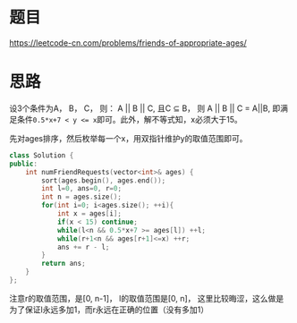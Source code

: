 # 题目
https://leetcode-cn.com/problems/friends-of-appropriate-ages/  

# 思路
设3个条件为A， B， C， 则：
A || B || C, 且C ⊆ B， 则 A || B || C = A||B, 即满足条件`0.5*x+7 < y <= x`即可。此外，解不等式知，x必须大于15。

先对ages排序，然后枚举每一个x，用双指针维护y的取值范围即可。


```cpp
class Solution {
public:
    int numFriendRequests(vector<int>& ages) {
        sort(ages.begin(), ages.end());
        int l=0, ans=0, r=0; 
        int n = ages.size();
        for(int i=0; i<ages.size(); ++i){
            int x = ages[i];
            if(x < 15) continue;
            while(l<n && 0.5*x+7 >= ages[l]) ++l;
            while(r+1<n && ages[r+1]<=x) ++r;
            ans += r - l;
        }
        return ans;
    }
};
```

注意r的取值范围，是[0, n-1]， l的取值范围是[0, n]， 这里比较晦涩，这么做是为了保证l永远多加1，而r永远在正确的位置（没有多加1）


